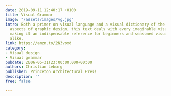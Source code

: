 ```yaml
---
date: 2019-09-11 12:40:17 +0100
title: Visual Grammar
image: "/assets/images/vg.jpg"
intro: Both a primer on visual language and a visual dictionary of the fundamental
  aspects of graphic design, this text deals with every imaginable visual concept,
  making it an indispensable reference for beginners and seasoned visual thinkers
  alike.
link: https://amzn.to/2N3voxd
category:
- Visual design
- Visual grammar
pubdate: 2006-05-31T23:00:00.000+00:00
authors: Christian Leborg
publisher: Princeton Architectural Press
description: ''
free: false

---
```

